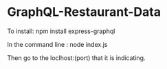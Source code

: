 # GraphQL-Restaurant-Data

To install:
npm install express-graphql

In the command line : node index.js

Then go to the loclhost:(port) that it is indicating. 
